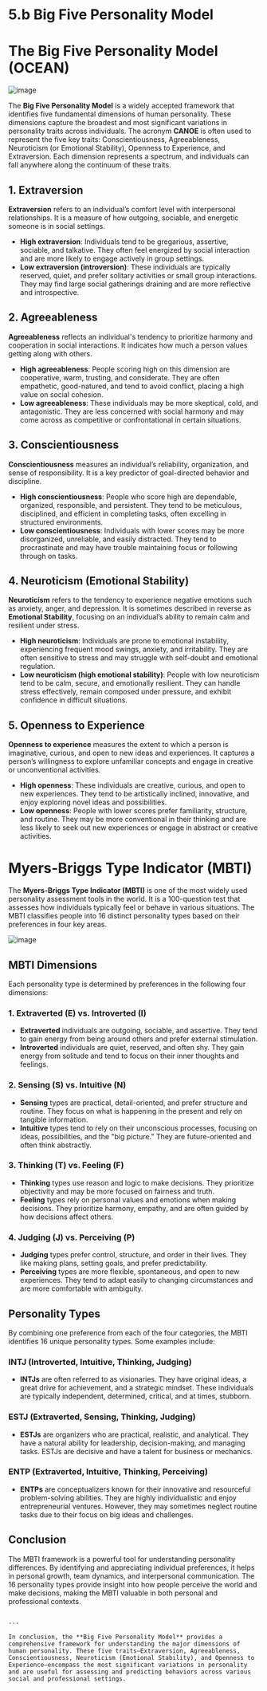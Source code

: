 # 5.b Big Five Personality Model

# The Big Five Personality Model (OCEAN)

![image](https://github.com/user-attachments/assets/1758a070-6312-480f-9803-5cda804fd502)


The **Big Five Personality Model** is a widely accepted framework that identifies five fundamental dimensions of human personality. These dimensions capture the broadest and most significant variations in personality traits across individuals. The acronym **CANOE** is often used to represent the five key traits: Conscientiousness, Agreeableness, Neuroticism (or Emotional Stability), Openness to Experience, and Extraversion. Each dimension represents a spectrum, and individuals can fall anywhere along the continuum of these traits.

## 1. Extraversion

**Extraversion** refers to an individual’s comfort level with interpersonal relationships. It is a measure of how outgoing, sociable, and energetic someone is in social settings.

- **High extraversion**: Individuals tend to be gregarious, assertive, sociable, and talkative. They often feel energized by social interaction and are more likely to engage actively in group settings.
- **Low extraversion (introversion)**: These individuals are typically reserved, quiet, and prefer solitary activities or small group interactions. They may find large social gatherings draining and are more reflective and introspective.

## 2. Agreeableness

**Agreeableness** reflects an individual's tendency to prioritize harmony and cooperation in social interactions. It indicates how much a person values getting along with others.

- **High agreeableness**: People scoring high on this dimension are cooperative, warm, trusting, and considerate. They are often empathetic, good-natured, and tend to avoid conflict, placing a high value on social cohesion.
- **Low agreeableness**: These individuals may be more skeptical, cold, and antagonistic. They are less concerned with social harmony and may come across as competitive or confrontational in certain situations.

## 3. Conscientiousness

**Conscientiousness** measures an individual’s reliability, organization, and sense of responsibility. It is a key predictor of goal-directed behavior and discipline.

- **High conscientiousness**: People who score high are dependable, organized, responsible, and persistent. They tend to be meticulous, disciplined, and efficient in completing tasks, often excelling in structured environments.
- **Low conscientiousness**: Individuals with lower scores may be more disorganized, unreliable, and easily distracted. They tend to procrastinate and may have trouble maintaining focus or following through on tasks.

## 4. Neuroticism (Emotional Stability)

**Neuroticism** refers to the tendency to experience negative emotions such as anxiety, anger, and depression. It is sometimes described in reverse as **Emotional Stability**, focusing on an individual’s ability to remain calm and resilient under stress.

- **High neuroticism**: Individuals are prone to emotional instability, experiencing frequent mood swings, anxiety, and irritability. They are often sensitive to stress and may struggle with self-doubt and emotional regulation.
- **Low neuroticism (high emotional stability)**: People with low neuroticism tend to be calm, secure, and emotionally resilient. They can handle stress effectively, remain composed under pressure, and exhibit confidence in difficult situations.

## 5. Openness to Experience

**Openness to experience** measures the extent to which a person is imaginative, curious, and open to new ideas and experiences. It captures a person’s willingness to explore unfamiliar concepts and engage in creative or unconventional activities.

- **High openness**: These individuals are creative, curious, and open to new experiences. They tend to be artistically inclined, innovative, and enjoy exploring novel ideas and possibilities.
- **Low openness**: People with lower scores prefer familiarity, structure, and routine. They may be more conventional in their thinking and are less likely to seek out new experiences or engage in abstract or creative activities.


# Myers-Briggs Type Indicator (MBTI)

The **Myers-Briggs Type Indicator (MBTI)** is one of the most widely used personality assessment tools in the world. It is a 100-question test that assesses how individuals typically feel or behave in various situations. The MBTI classifies people into 16 distinct personality types based on their preferences in four key areas.

![image](https://github.com/user-attachments/assets/efbd9935-0da0-40a9-9002-f00a99cea5c9)


## MBTI Dimensions

Each personality type is determined by preferences in the following four dimensions:

### 1. Extraverted (E) vs. Introverted (I)
- **Extraverted** individuals are outgoing, sociable, and assertive. They tend to gain energy from being around others and prefer external stimulation.
- **Introverted** individuals are quiet, reserved, and often shy. They gain energy from solitude and tend to focus on their inner thoughts and feelings.

### 2. Sensing (S) vs. Intuitive (N)
- **Sensing** types are practical, detail-oriented, and prefer structure and routine. They focus on what is happening in the present and rely on tangible information.
- **Intuitive** types tend to rely on their unconscious processes, focusing on ideas, possibilities, and the "big picture." They are future-oriented and often think abstractly.

### 3. Thinking (T) vs. Feeling (F)
- **Thinking** types use reason and logic to make decisions. They prioritize objectivity and may be more focused on fairness and truth.
- **Feeling** types rely on personal values and emotions when making decisions. They prioritize harmony, empathy, and are often guided by how decisions affect others.

### 4. Judging (J) vs. Perceiving (P)
- **Judging** types prefer control, structure, and order in their lives. They like making plans, setting goals, and prefer predictability.
- **Perceiving** types are more flexible, spontaneous, and open to new experiences. They tend to adapt easily to changing circumstances and are more comfortable with ambiguity.

## Personality Types

By combining one preference from each of the four categories, the MBTI identifies 16 unique personality types. Some examples include:

### INTJ (Introverted, Intuitive, Thinking, Judging)
- **INTJs** are often referred to as visionaries. They have original ideas, a great drive for achievement, and a strategic mindset. These individuals are typically independent, determined, critical, and at times, stubborn.

### ESTJ (Extraverted, Sensing, Thinking, Judging)
- **ESTJs** are organizers who are practical, realistic, and analytical. They have a natural ability for leadership, decision-making, and managing tasks. ESTJs are decisive and have a talent for business or mechanics.

### ENTP (Extraverted, Intuitive, Thinking, Perceiving)
- **ENTPs** are conceptualizers known for their innovative and resourceful problem-solving abilities. They are highly individualistic and enjoy entrepreneurial ventures. However, they may sometimes neglect routine tasks due to their focus on big ideas and challenges.

## Conclusion

The MBTI framework is a powerful tool for understanding personality differences. By identifying and appreciating individual preferences, it helps in personal growth, team dynamics, and interpersonal communication. The 16 personality types provide insight into how people perceive the world and make decisions, making the MBTI valuable in both personal and professional contexts.
```

---

In conclusion, the **Big Five Personality Model** provides a comprehensive framework for understanding the major dimensions of human personality. These five traits—Extraversion, Agreeableness, Conscientiousness, Neuroticism (Emotional Stability), and Openness to Experience—encompass the most significant variations in personality and are useful for assessing and predicting behaviors across various social and professional settings.
```
